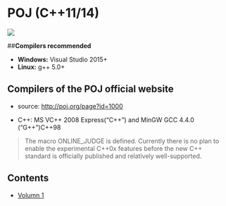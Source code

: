 # **POJ (C++11/14)**

[![](https://img.shields.io/badge/douban-%E5%B0%8F%E7%BB%84-green.svg)](http://poj.org/)

##**Compilers recommended**

* **Windows:** Visual Studio 2015+
* **Linux:** g++ 5.0+

## **Compilers of the POJ official website** 

* source: http://poj.org/page?id=1000

* C++:	MS VC++ 2008 Express(“C++”) and MinGW GCC 4.4.0 (“G++”)C++98	

> The macro ONLINE_JUDGE is defined.
Currently there is no plan to enable the experimental C++0x features before the new C++ standard is officially published and relatively well-supported.


## **Contents**

*  [Volumn 1](https://github.com/yzcyx/POJ/tree/master/Vol1)
